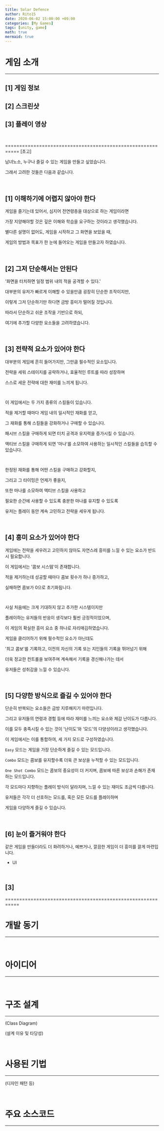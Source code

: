 ```yaml
---
title: Solar Defence
author: Rito15
date: 2020-06-02 15:00:00 +09:00
categories: [My Games]
tags: [unity, game]
math: true
mermaid: true
---
```


# 게임 소개
---

## [1] 게임 정보



## [2] 스크린샷



## [3] 플레이 영상




<br>

===========================================================
[초고]

남녀노소, 누구나 즐길 수 있는 게임을 만들고 싶었습니다.

그래서 고려한 것들은 다음과 같습니다.

<br>


## **[1] 이해하기에 어렵지 않아야 한다**

게임을 즐기는데 있어서, 심지어 전연령층을 대상으로 하는 게임이라면

가장 지양해야할 것은 깊은 이해와 학습을 요구하는 것이라고 생각했습니다.


별다른 설명이 없어도, 게임을 시작하고 그 화면을 보았을 때,

게임의 방법과 목표가 한 눈에 들어오는 게임을 만들고자 하였습니다.

<br>


## **[2] 그저 단순해서는 안된다**

'화면을 터치하면 일정 범위 내의 적을 공격할 수 있다.'

대부분의 유저가 빠르게 이해할 수 있을만큼 굉장히 단순한 조작이지만,

이렇게 그저 단순하기만 하다면 금방 흥미가 떨어질 것입니다.

따라서 단순하고 쉬운 조작을 기반으로 하되,

여기에 추가할 다양한 요소들을 고려하였습니다.

<br>


## **[3] 전략적 요소가 있어야 한다**

대부분의 게임에 흔히 들어가지만, 그만큼 필수적인 요소입니다.

전략을 세워 스테이지를 공략하거나, 효율적인 루트를 따라 성장하며

스스로 세운 전략에 대한 재미를 느끼게 됩니다.

<br>

이 게임에서는 두 가지 종류의 스킬들이 있습니다.

적을 제거할 때마다 게임 내의 일시적인 재화를 얻고,

그 재화를 통해 스킬들을 강화하거나 구매할 수 있습니다.

패시브 스킬을 구매하게 되면 터치 공격과 유지력을 증가시킬 수 있습니다.

액티브 스킬을 구매하게 되면 '마나'를 소모하여 사용하는 일시적인 스킬들을 습득할 수 있습니다.

<br>

한정된 재화를 통해 어떤 스킬을 구매하고 강화할지,

그리고 그 타이밍은 언제가 좋을지,

또한 마나를 소모하여 액티브 스킬을 사용하고

필요한 순간에 사용할 수 있도록 충분한 마나를 유지할 수 있도록

유저는 플레이 동안 계속 고민하고 전략을 세우게 됩니다.

<br>


## **[4] 흥미 요소가 있어야 한다**

게임에는 전략을 세우려고 고민하지 않아도 자연스레 흥미를 느낄 수 있는 요소가 반드시 필요합니다.

이 게임에서는 '콤보 시스템'이 존재합니다.

적을 제거하는데 성공할 때마다 콤보 횟수가 하나 증가하고,

실패하면 콤보가 0으로 초기화됩니다.

<br>

사실 처음에는 크게 기대하지 않고 추가한 시스템이지만

플레이하는 유저들의 반응이 생각보다 훨씬 긍정적이었으며,

이 게임의 확실한 흥미 요소 중 하나로 자리매김하였습니다.

게임을 클리어하기 위해 필수적인 요소가 아닌데도

'최고 콤보'를 기록하고, 이전의 자신의 기록 또는 지인들의 기록을 뛰어넘기 위해

더욱 정교한 컨트롤을 보여주며 계속해서 기록을 경신해나가는 데서

유저들은 성취감을 느낄 수 있습니다.

<br>


## **[5] 다양한 방식으로 즐길 수 있어야 한다**

단순히 반복되는 요소들은 금방 지루해지기 마련입니다.

그리고 유저들의 연령과 경험 등에 따라 재미를 느끼는 요소와 체감 난이도가 다릅니다.

이를 모두 충족시킬 수 있는 것이 '난이도'와 '모드'의 다양성이라고 생각했습니다.

이 게임에서는 이를 통합하여, 세 가지 모드로 구성하였습니다.

`Easy` 모드는 게임을 가장 단순하게 즐길 수 있는 모드입니다.

`Combo` 모드는 콤보를 유지할수록 더욱 큰 보상을 누적할 수 있는 모드입니다.

`One Shot Combo` 모드는 콤보의 중요성이 더 커지며, 콤보에 따른 보상과 손해가 존재하는 모드입니다.

각 모드마다 지향하는 플레이 방식이 달라지며, 느낄 수 있는 재미도 조금씩 다릅니다.

유저들은 각각 더 선호하는 모드를, 혹은 모든 모드를 플레이하며

게임을 다양하게 즐길 수 있습니다.

<br>

## **[6] 눈이 즐거워야 한다**

같은 게임을 만들더라도 더 화려하거나, 예쁘거나, 깔끔한 게임이 더 흥미를 끌게 마련입니다.



+ UI




<br>

## [3] 

===========================================================

# 개발 동기
---


<br>

# 아이디어
---








<br>

# 구조 설계
---

(Class Diagram)

(설계 이유 및 타당성)

<br>

# 사용된 기법
---

(디자인 패턴 등)

<br>

# 주요 소스코드
---




